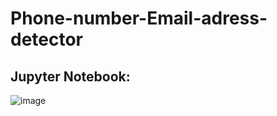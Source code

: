 # Phone-number-Email-adress-detector
## Jupyter Notebook:

![image](https://user-images.githubusercontent.com/93409495/185752978-409aff47-2944-483d-9d9f-365a5ac5e41b.png)


